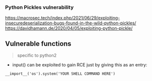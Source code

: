 ### Python Pickles vulnerability
https://macrosec.tech/index.php/2021/06/29/exploiting-insecuredeserialization-bugs-found-in-the-wild-python-pickles/
https://davidhamann.de/2020/04/05/exploiting-python-pickle/

## Vulnerable functions
> specific to python2
- input() can be exploited to gain RCE just by giving this as an entry: 
```
__import__('os').system('YOUR SHELL COMMAND HERE')
```